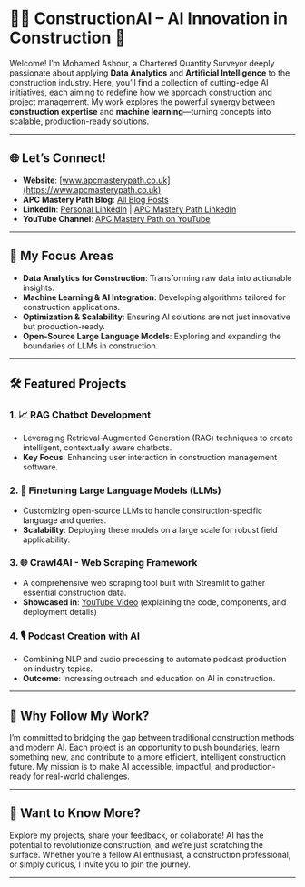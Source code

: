 # 👷‍♂️ ConstructionAI – AI Innovation in Construction 🚀

Welcome! I’m Mohamed Ashour, a Chartered Quantity Surveyor deeply passionate about applying **Data Analytics** and **Artificial Intelligence** to the construction industry. Here, you’ll find a collection of cutting-edge AI initiatives, each aiming to redefine how we approach construction and project management. My work explores the powerful synergy between **construction expertise** and **machine learning**—turning concepts into scalable, production-ready solutions.

---

## 🌐 Let’s Connect!

- **Website**: [www.apcmasterypath.co.uk](https://www.apcmasterypath.co.uk)
- **APC Mastery Path Blog**: [All Blog Posts](https://www.apcmasterypath.co.uk/blog-list)
- **LinkedIn**: [Personal LinkedIn](https://www.linkedin.com/in/mohamed-ashour-0727/) | [APC Mastery Path LinkedIn](https://www.linkedin.com/company/apc-mastery-path)
- **YouTube Channel**: [APC Mastery Path on YouTube](https://www.youtube.com/@APCMasteryPath)

---

## 📌 My Focus Areas

- **Data Analytics for Construction**: Transforming raw data into actionable insights.
- **Machine Learning & AI Integration**: Developing algorithms tailored for construction applications.
- **Optimization & Scalability**: Ensuring AI solutions are not just innovative but production-ready.
- **Open-Source Large Language Models**: Exploring and expanding the boundaries of LLMs in construction.

---

## 🛠️ Featured Projects

### 1. **📈 RAG Chatbot Development**
   - Leveraging Retrieval-Augmented Generation (RAG) techniques to create intelligent, contextually aware chatbots.
   - **Key Focus**: Enhancing user interaction in construction management software.

### 2. **🧠 Finetuning Large Language Models (LLMs)**
   - Customizing open-source LLMs to handle construction-specific language and queries.
   - **Scalability**: Deploying these models on a large scale for robust field applicability.

### 3. **🌐 Crawl4AI - Web Scraping Framework**
   - A comprehensive web scraping tool built with Streamlit to gather essential construction data.
   - **Showcased in**: [YouTube Video](https://www.youtube.com/@APCMasteryPath) (explaining the code, components, and deployment details)

### 4. **🎙️ Podcast Creation with AI**
   - Combining NLP and audio processing to automate podcast production on industry topics.
   - **Outcome**: Increasing outreach and education on AI in construction.

---

## 🌟 Why Follow My Work?

I’m committed to bridging the gap between traditional construction methods and modern AI. Each project is an opportunity to push boundaries, learn something new, and contribute to a more efficient, intelligent construction future. My mission is to make AI accessible, impactful, and production-ready for real-world challenges.

---

## 📌 Want to Know More?

Explore my projects, share your feedback, or collaborate! AI has the potential to revolutionize construction, and we’re just scratching the surface. Whether you’re a fellow AI enthusiast, a construction professional, or simply curious, I invite you to join the journey.

---
